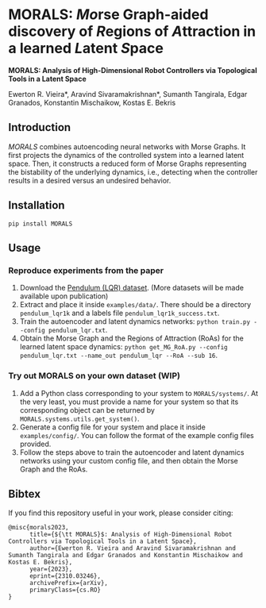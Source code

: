 # MORALS:  *Mo*rse Graph-aided discovery of *R*egions of *A*ttraction in a learned *L*atent *S*pace 

**MORALS: Analysis of High-Dimensional Robot Controllers via Topological Tools in a Latent Space**

Ewerton R. Vieira*, Aravind Sivaramakrishnan*, Sumanth Tangirala, Edgar Granados, Konstantin Mischaikow, Kostas E. Bekris

## Introduction
_MORALS_ combines autoencoding neural networks with Morse Graphs. It first projects the dynamics of the controlled system into a learned latent space. Then, it constructs a reduced form of Morse Graphs representing the bistability of the underlying dynamics, i.e., detecting when the controller results in a desired versus an undesired behavior.

## Installation
```
pip install MORALS
```

## Usage

### Reproduce experiments from the paper
1. Download the [Pendulum (LQR) dataset](https://drive.google.com/file/d/1C2SgOQiMpAkpjD-_WJykARZnUYduaL02/view?usp=sharing). (More datasets will be made available upon publication)
2. Extract and place it inside `examples/data/`. There should be a directory `pendulum_lqr1k` and a labels file `pendulum_lqr1k_success.txt`.
3. Train the autoencoder and latent dynamics networks: `python train.py --config pendulum_lqr.txt`.
4. Obtain the Morse Graph and the Regions of Attraction (RoAs) for the learned latent space dynamics: `python get_MG_RoA.py --config pendulum_lqr.txt --name_out pendulum_lqr --RoA --sub 16`.

### Try out MORALS on your own dataset (WIP)
1. Add a Python class corresponding to your system to `MORALS/systems/`. At the very least, you must provide a name for your system so that its corresponding object can be returned by `MORALS.systems.utils.get_system()`.
2. Generate a config file for your system and place it inside `examples/config/`. You can follow the format of the example config files provided.
3. Follow the steps above to train the autoencoder and latent dynamics networks using your custom config file, and then obtain the Morse Graph and the RoAs.

## Bibtex
If you find this repository useful in your work, please consider citing:
```
@misc{morals2023,
      title={${\tt MORALS}$: Analysis of High-Dimensional Robot Controllers via Topological Tools in a Latent Space}, 
      author={Ewerton R. Vieira and Aravind Sivaramakrishnan and Sumanth Tangirala and Edgar Granados and Konstantin Mischaikow and Kostas E. Bekris},
      year={2023},
      eprint={2310.03246},
      archivePrefix={arXiv},
      primaryClass={cs.RO}
}
```
